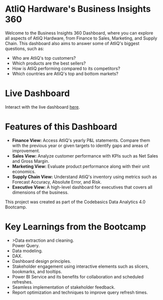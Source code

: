 # AtliQ Hardware's Business Insights 360

Welcome to the Business Insights 360 Dashboard, where you can explore all aspects of AtliQ Hardware, from Finance to Sales, Marketing, and Supply Chain.
This dashboard also aims to answer some of AtliQ's biggest questions, such as:

<ul> 
  <li>Who are AtliQ's top customers?</li> 
  <li>Which products are the best sellers?</li> <li>How is AtliQ performing compared to its competitors?</li> 
  <li>Which countries are AtliQ's top and bottom markets?</li> 
</ul>

# Live Dashboard
Interact with the live dashboard [here](https://app.powerbi.com/view?r=eyJrIjoiMzQxMGNlZWEtNjZmNy00YjFiLWI0YjItZjNiNGVhMzA1YTIwIiwidCI6ImM2ZTU0OWIzLTVmNDUtNDAzMi1hYWU5LWQ0MjQ0ZGM1YjJjNCJ9).

# Features of this Dashboard
<ul> <li><strong>Finance View:</strong> Access AtliQ's yearly P&L statements. Compare them with the previous year or given targets to identify gaps and areas of improvement.</li> <li><strong>Sales View:</strong> Analyze customer performance with KPIs such as Net Sales and Gross Margin.</li> <li><strong>Marketing View:</strong> Evaluate product performance along with their unit economics.</li> <li><strong>Supply Chain View:</strong> Understand AtliQ's inventory using metrics such as Forecast Accuracy, Absolute Error, and Risk.</li> <li><strong>Executive View:</strong> A high-level dashboard for executives that covers all dimensions of the business.</li> </ul>

This project was created as part of the Codebasics Data Analytics 4.0 Bootcamp.

# Key Learnings from the Bootcamp
<ul>
  <li>>Data extraction and cleaning.</li
  <li>Power Query.</li>
  <li>Data modeling.</li>
  <li>DAX.</li>
  <li>Dashboard design principles.</li>
  <li>Stakeholder engagement using interactive elements such as slicers, bookmarks, and tooltips.</li>
  <li>Power BI Service and its benefits for collaboration and scheduled refreshes.</li>
  <li>Seamless implementation of stakeholder feedback.</li>
  <li>Report optimization and techniques to improve query refresh times.</li>
</ul>
